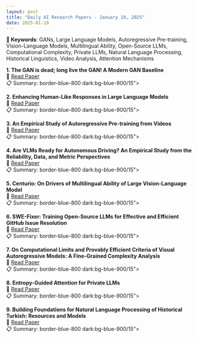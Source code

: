 ```yaml
---
layout: post
title: "Daily AI Research Papers - January 10, 2025"
date: 2025-01-10
---
```


**🔑 Keywords**: GANs, Large Language Models, Autoregressive Pre-training, Vision-Language Models, Multilingual Ability, Open-Source LLMs, Computational Complexity, Private LLMs, Natural Language Processing, Historical Linguistics, Video Analysis, Attention Mechanisms

**1. The GAN is dead; long live the GAN! A Modern GAN Baseline**  
🔗 [Read Paper](https://huggingface.co/papers/2501.05441)  
📋 Summary: border-blue-800 dark:bg-blue-900/15">

**2. Enhancing Human-Like Responses in Large Language Models**  
🔗 [Read Paper](https://huggingface.co/papers/2501.05032)  
📋 Summary: border-blue-800 dark:bg-blue-900/15">

**3. An Empirical Study of Autoregressive Pre-training from Videos**  
🔗 [Read Paper](https://huggingface.co/papers/2501.05453)  
📋 Summary: border-blue-800 dark:bg-blue-900/15">

**4. Are VLMs Ready for Autonomous Driving? An Empirical Study from the
  Reliability, Data, and Metric Perspectives**  
🔗 [Read Paper](https://huggingface.co/papers/2501.04003)  
📋 Summary: border-blue-800 dark:bg-blue-900/15">

**5. Centurio: On Drivers of Multilingual Ability of Large Vision-Language
  Model**  
🔗 [Read Paper](https://huggingface.co/papers/2501.05122)  
📋 Summary: border-blue-800 dark:bg-blue-900/15">

**6. SWE-Fixer: Training Open-Source LLMs for Effective and Efficient GitHub
  Issue Resolution**  
🔗 [Read Paper](https://huggingface.co/papers/2501.05040)  
📋 Summary: border-blue-800 dark:bg-blue-900/15">

**7. On Computational Limits and Provably Efficient Criteria of Visual
  Autoregressive Models: A Fine-Grained Complexity Analysis**  
🔗 [Read Paper](https://huggingface.co/papers/2501.04377)  
📋 Summary: border-blue-800 dark:bg-blue-900/15">

**8. Entropy-Guided Attention for Private LLMs**  
🔗 [Read Paper](https://huggingface.co/papers/2501.03489)  
📋 Summary: border-blue-800 dark:bg-blue-900/15">

**9. Building Foundations for Natural Language Processing of Historical
  Turkish: Resources and Models**  
🔗 [Read Paper](https://huggingface.co/papers/2501.04828)  
📋 Summary: border-blue-800 dark:bg-blue-900/15">
